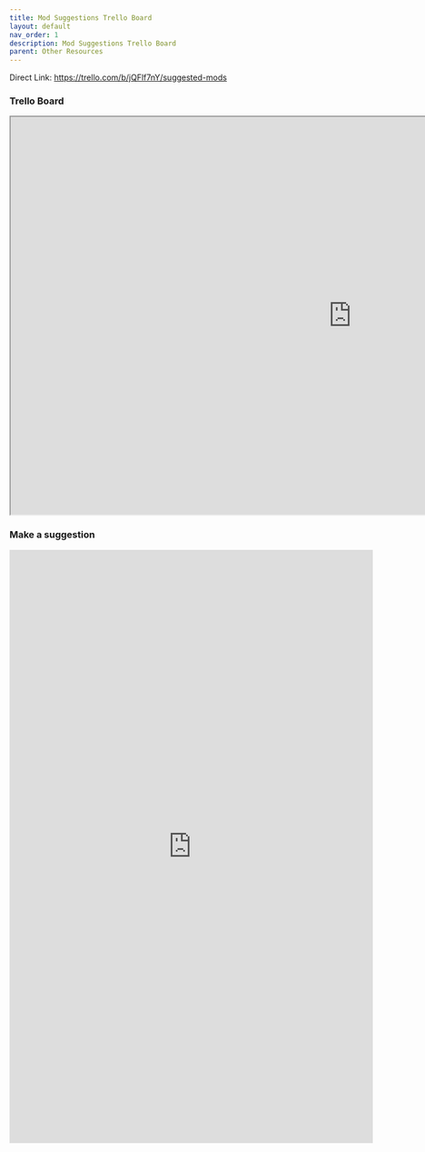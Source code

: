 ```yaml
---
title: Mod Suggestions Trello Board
layout: default
nav_order: 1
description: Mod Suggestions Trello Board
parent: Other Resources
---
```


Direct Link:  https://trello.com/b/jQFlf7nY/suggested-mods

### Trello Board

<iframe src="https://trello.com/b/jQFlf7nY/suggested-mods" width="1200" height="700"></iframe>

### Make a suggestion

<iframe src="https://docs.google.com/forms/d/e/1FAIpQLScnLUQqk_yhHXSLYr0Rhmx8IRgZQBH1VNadzr_2aj84scJyGw/viewform?embedded=true" width="640" height="1044" frameborder="0" marginheight="0" marginwidth="0">Loading…</iframe>